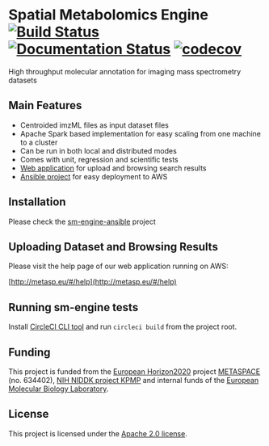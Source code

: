 # Spatial Metabolomics Engine [![Build Status](https://circleci.com/gh/METASPACE2020/sm-engine.svg?style=svg)](https://circleci.com/gh/METASPACE2020/sm-engine) [![Documentation Status](https://readthedocs.org/projects/sm-distributed/badge/?version=latest)](http://sm-distributed.readthedocs.org/en/latest/?badge=latest) [![codecov](https://codecov.io/gh/METASPACE2020/sm-engine/branch/master/graph/badge.svg)](https://codecov.io/gh/METASPACE2020/sm-engine)
High throughput molecular annotation for imaging mass spectrometry datasets

## Main Features
- Centroided imzML files as input dataset files
- Apache Spark based implementation for easy scaling from one machine to a cluster
- Can be run in both local and distributed modes
- Comes with unit, regression and scientific tests
- [Web application](https://github.com/METASPACE2020/sm-webapp) for upload and browsing search results
- [Ansible project](https://github.com/METASPACE2020/sm-engine-ansible) for easy deployment to AWS

## Installation
Please check the [sm-engine-ansible](https://github.com/METASPACE2020/sm-engine-ansible) project

## Uploading Dataset and Browsing Results
Please visit the help page of our web application running on AWS:

[http://metasp.eu/#/help](http://metasp.eu/#/help)

## Running sm-engine tests

Install [CircleCI CLI tool](https://circleci.com/docs/2.0/local-jobs/) and run `circleci build` from the project root.

## Funding

This project is funded from the [European Horizon2020](https://ec.europa.eu/programmes/horizon2020/)
project [METASPACE](http://project.metaspace2020.eu/) (no. 634402),
[NIH NIDDK project KPMP](http://kpmp.org/)
and internal funds of the [European Molecular Biology Laboratory](https://www.embl.org/).

## License

This project is licensed under the [Apache 2.0 license](LICENSE).
